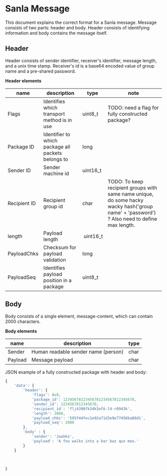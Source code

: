 # Sanla Message

This document explains the correct format for a Sanla message. Message consists of two parts: header and body. Header consists of identifying information and body contains the message itself.
## Header

Header consists of sender identifier, receiver's identifier, message length, and a unix time stamp. Receiver's id is a base64 encoded value of group name and a pre-shared password.

**Header elements**

| name | description | type | note |
| --- | --- | --- | --- |
| Flags | Identifies which transport method is in use | uint8_t | TODO: need a flag for fully constructed package? |
| Package ID | Identifier to which package all packets belongs to | long ||
| Sender ID | Sender machine id | uint16_t ||
| Recipient ID | Recipient group id| char | TODO: To keep recipient groups with same name unique, do some hacky wacky hash('group name' + 'password') ? Also need to define max length.|
| length | Payload length | uint16_t ||
| PayloadChks | Checksum for payload validation | long ||
| PayloadSeq | Identifies payload position in a package | uint8_t ||

## Body

Body consists of a single element, message-content, which can contain 2000 characters.

**Body elements**

| name | description | type |
| --- | --- | --- |
| Sender | Human readable sender name (person) | char |
| Payload | Message payload | char |

JSON example of a fully constructed package with header and body:
```javascript
{
	'data': {
		'header': {
			'flags': 0x8,
			'package_id': 12345678123456781234567812345678,
			'sender_id': 1234567812345678,
			'recipient_id': 'flj4390fk34k3ofö-l4-r0943k',
			'length': 2000,
			'payload_chks': '595f44fec1e92a71d3e9e77456ba80d1',
			'payload_seq': 2000
		},
		'body' : {
			'sender': 'Jaakko',
			'payload': 'A foo walks into a bar baz qux moo.'
		}
	}
	
	
    
}
```